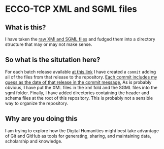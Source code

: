 # ECCO-TCP XML and SGML files


## What is this?

I have taken the [raw XMl and SGML files](http://www.textcreationpartnership.org/docs/texts/ecco_files.html) and fudged them into a directory structure that may or may not make sense. 


## So what is the situtation here?

For each batch release available [at this link](http://www.textcreationpartnership.org/docs/texts/ecco_files.html) I have created a `commit` adding all of the files from that release to the repository. [Each commit includes my guess as the date of that release in the commit message.](http://github.com/lofhm/ECCO-TCP/commits/master/) As is probably obvious, I have put the XML files in the xml fold and the SGML files into the sgml folder. Finally, I have added directories containing the header and schema files at the root of this repository. This is probably not a sensible way to organize the repository.


## Why are you doing this

I am trying to explore how the Digital Humanities might best take advantage of Git and GitHub as tools for generating, sharing, and maintaining data, scholarship and knowledge.